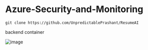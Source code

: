 # Azure-Security-and-Monitoring

```
git clone https://github.com/UnpredictablePrashant/ResumeAI
```
















backend container 

![image](https://github.com/AdarshIITDH/Azure-Security-and-Monitoring/assets/60352729/aac10b78-03fb-4fae-9acc-8f32f8894ea2)






